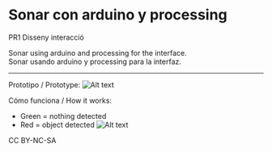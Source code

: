 # Sonar con arduino y processing
PR1 Disseny interacció

Sonar using arduino and processing for the interface.<br>
Sonar usando arduino y processing para la interfaz.

-----------------------------------------------------------------------------------------------------------------------------------------
Prototipo / Prototype:
![Alt text](https://cloud.githubusercontent.com/assets/14861253/18611500/0195e768-7d3b-11e6-992b-fbf849309d04.png)

Cómo funciona / How it works:
- Green = nothing detected
- Red = object detected
![Alt text](https://cloud.githubusercontent.com/assets/14861253/18611501/0760a548-7d3b-11e6-8a01-bd489b9fc020.png)

CC BY-NC-SA
